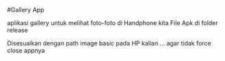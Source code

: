#Gallery App

aplikasi gallery untuk melihat foto-foto di Handphone kita
File Apk di folder release

Disesuaikan dengan path image basic pada HP kalian ... agar tidak force close appnya
